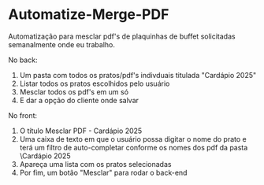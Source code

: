 # Automatize-Merge-PDF
 Automatização para mesclar pdf's de plaquinhas de buffet solicitadas semanalmente onde eu trabalho.

No back:
1. Um pasta com todos os pratos/pdf's indivduais titulada "Cardápio 2025"
2. Listar todos os pratos escolhidos pelo usuário
3. Mesclar todos os pdf's em um só
4. E dar a opção do cliente onde salvar

No front:
1. O título Mesclar PDF - Cardápio 2025
2. Uma caixa de texto em que o usuário possa digitar o nome do prato e terá um filtro de auto-completar conforme os nomes dos pdf da pasta \Cardápio 2025
3. Apareça uma lista com os pratos selecionadas
4. Por fim, um botão "Mesclar" para rodar o back-end
